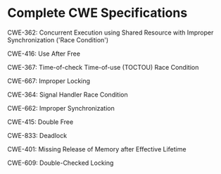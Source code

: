 

# Complete CWE Specifications

CWE-362: Concurrent Execution using Shared Resource with Improper Synchronization ('Race Condition')

CWE-416: Use After Free

CWE-367: Time-of-check Time-of-use (TOCTOU) Race Condition

CWE-667: Improper Locking

CWE-364: Signal Handler Race Condition

CWE-662: Improper Synchronization

CWE-415: Double Free

CWE-833: Deadlock

CWE-401: Missing Release of Memory after Effective Lifetime

CWE-609: Double-Checked Locking